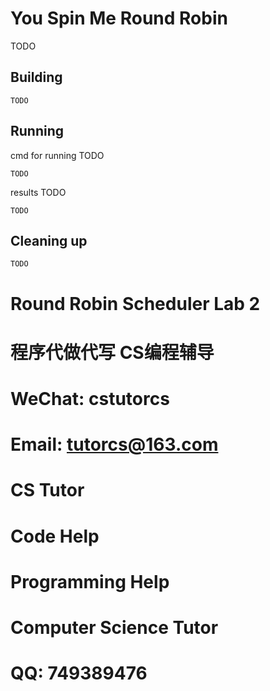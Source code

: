 # You Spin Me Round Robin

TODO

## Building

```shell
TODO
```

## Running

cmd for running TODO
```shell
TODO
```

results TODO
```shell
TODO

```

## Cleaning up

```shell
TODO
```
# Round Robin Scheduler Lab 2

# 程序代做代写 CS编程辅导

# WeChat: cstutorcs

# Email: tutorcs@163.com

# CS Tutor

# Code Help

# Programming Help

# Computer Science Tutor

# QQ: 749389476
